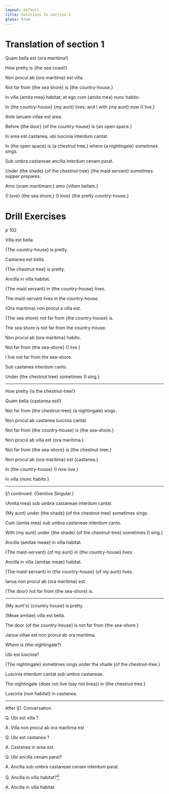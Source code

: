 ```yaml
---
layout: default
title: Solutions to section 1
gloss: true
---
```


# Translation of section 1

<div data-gloss>
<p>Quam bella est {ora maritima!}</p>
<p>How pretty is {the sea coast!}</p>
</div>
<div data-gloss>
<p>Non procul ab {ora maritima} est villa.</p>
<p>Not far from {the sea shore} is {the country-house.}</p>
</div>

<div data-gloss>
<p>In villa {amita mea} habitat; et ego cum {amita mea} nunc habito.</p>
<p>In {the country-house} {my aunt} lives; and I with {my aunt} now {I live.}</p>
</div>

<div data-gloss>
<p>Ante ianuam villae est area.</p>
<p>Before {the door} {of the country-house} is {an open space.}</p>
</div>

<div data-gloss>
<p>In area est castanea, ubi luscinia interdum cantat.</p>
<p>In {the open space} is {a chestnut tree,} where {a nightingale} sometimes sings.</p>
</div>

<div data-gloss>
<p>Sub umbra castaneae ancilla interdum cenam parat.</p>
<p>Under {the shade} {of the chestnut tree} {the maid servant} sometimes supper prepares.</p>
</div>

<div data-gloss>
<p>Amo {oram maritimam;} amo {villam bellam.}</p>
<p>{I love} {the sea shore;} {I love} {the pretty country-house.}</p>
</div>


# Drill Exercises

p 102

<div data-gloss>
<p>Villa est bella.</p>
<p>{The country-house} is pretty.</p>
</div>

<div data-gloss>
<p>Castanea est bella.</p>
<p>{The chestnut tree} is pretty.</p>
</div>

<div data-gloss>
<p>Ancilla in villa habitat.</p>
<p>{The maid servant} in {the country-house} lives.</p>
<p  class="gloss__line--free">The maid-servant lives in the country-house.</p>
</div>

<div data-gloss>
<p>{Ora maritima} non procul a villa est.</p>
<p>{The sea shore} not far from {the country-house} is.</p>
<p class="gloss__line--free">The sea shore is not far from the country-house.</p>
</div>

<div data-gloss>
<p>Non procul ab {ora maritima} habito.</p>
<p>Not far from {the sea-shore} {I live.}</p>
<p class="gloss__line--free">I live not far from the sea-shore.</p>
</div>

<div data-gloss>
<p>Sub castanea interdum canto.</p>
<p>Under {the chestnut tree} sometimes {I sing.}</p>
</div>

<hr />

<div data-gloss>
<p>How pretty {is the chestnut-tree!}</p>
<p>Quam bella {castanea est!}</p>
</div>

<div data-gloss>
<p>Not far from {the chestnut-tree} {a nightingale} sings.</p>
<p>Non procul ab castanea luscinia cantat.</p>
</div>

<div data-gloss>
<p>Not far from {the country-house} is {the sea-shore.}</p>
<p>Non procul ab villa est {ora maritima.}</p>
</div>

<div data-gloss>
<p>Not far from {the sea-shore} is {the chestnut-tree.}</p>
<p>Non procul ab {ora maritima} est {castanea.}</p>
</div>

<div data-gloss>
<p>In {the country-house} {I now live.}</p>
<p>In villa {nunc habito.}</p>
</div>

---

§1 continued. {Genitive Singular.) 

<div data-gloss>
<p>{Amita mea} sub umbra castaneae interdum cantat.</p>
<p>{My aunt} under {the shade} {of the chestnut-tree} sometimes sings.</p>
</div>

<div data-gloss>
<p>Cum {amita mea} sub umbra castaneae interdum canto.</p>
<p>With {my aunt} under {the shade} {of the chestnut-tree} sometimes {I sing.}</p>
</div>

<div data-gloss>
<p>Ancilla {amitae meae} in villa habitat.</p>
<p>{The maid-servant} {of my aunt} in {the country-house} lives.</p>
</div>

<div data-gloss>
<p>Ancilla in villa {amitae meae} habitat.</p>
<p>{The maid-servant} in {the country-house} {of my aunt} lives.</p>
</div>

<div data-gloss>
<p>Ianua non procul ab {ora maritima} est.</p>
<p>{The door} not far from {the sea-shore} is.</p>
</div>

---

<div data-gloss>
<p>{My aunt's} {country house} is pretty.</p>
<p>{Meae amitae} villa est bella.</p>
</div>

<div data-gloss>
<p>The door {of the country-house} is not far from {the sea-shore.}</p>
<p>Janua villae est non procul ab ora maritima.</p>
</div>

<div data-gloss>
<p>Where is {the nightingale?}</p>
<p>Ubi est luscinia?</p>
</div>

<div data-gloss>
<p>{The nightingale} sometimes sings under the shade {of the chestnut-tree.}</p>
<p>Luscinia interdum cantat sub umbra castaneae.</p>
</div>

<div data-gloss>
<p>The nightingale {does not live (say not lives)} in {the chestnut tree.}</p>
<p>Luscinia {non habitat} in castanea.</p>
</div>

---

After §1. Conversation. 

Q. Ubi est villa ? 

A. Villa non procul ab ora maritima est 

Q. Ubi est castanea ? 

A. Castanea in area est. 


Q. Ubi ancilla cenam parat? 

A. Ancilla sub umbra castaneae cenam interdum parat. 

Q. Ancilla in villa habitat?[<sup>4</sup>](#footnote1)

A. Ancilla in villa habitat. 


